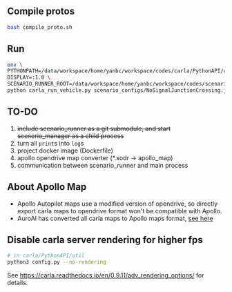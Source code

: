 ## Compile protos
```bash
bash compile_proto.sh
```

## Run
```bash
env \
PYTHONPATH=/data/workspace/home/yanbc/workspace/codes/carla/PythonAPI/carla:/data/workspace/home/yanbc/workspace/codes/carla/PythonAPI:/data/workspace/home/yanbc/workspace/codes/scenario_runner \
DISPLAY=:1.0 \
SCENARIO_RUNNER_ROOT=/data/workspace/home/yanbc/workspace/codes/scenario_runner \
python carla_run_vehicle.py scenario_configs/NoSignalJunctionCrossing.json --carla 172.17.0.3 --apollo 172.17.0.2 --show
```


## TO-DO
1. <del>include scenario_runner as a git submodule, and start scenerio_manager as a child process</del>
2. turn all `print`s into `log`s
3. project docker image (Dockerfile)
4. apollo opendrive map converter (*.xodr -> apollo_map)
5. communication between scenario_runner and main process


## About Apollo Map
- Apollo Autopilot maps use a modified version of opendrive, so directly export carla maps to opendrive format won't be compatible with Apollo.
- AuroAI has converted all carla maps to Apollo maps format, [see here](https://auro.ai/blog/2020/03/using-open-source-frameworks-in-autonomous-vehicle-development-part-2/)


## Disable carla server rendering for higher fps
```bash
# in carla/PythonAPI/util
python3 config.py --no-rendering
```

See https://carla.readthedocs.io/en/0.9.11/adv_rendering_options/ for details.
